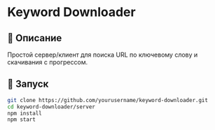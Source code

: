 # Keyword Downloader

## 📌 Описание
Простой сервер/клиент для поиска URL по ключевому слову и скачивания с прогрессом.

## 🚀 Запуск

```bash
git clone https://github.com/yourusername/keyword-downloader.git
cd keyword-downloader/server
npm install
npm start

